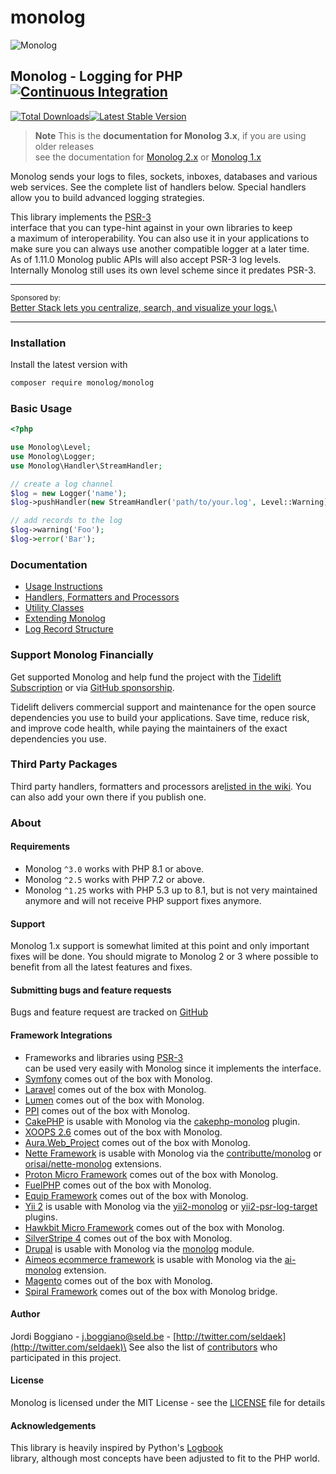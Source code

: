 # monolog

![Monolog](logo.jpg)

## Monolog - Logging for PHP [![Continuous Integration](https://github.com/Seldaek/monolog/workflows/Continuous%20Integration/badge.svg?branch=main)](https://github.com/Seldaek/monolog/actions)

[![Total Downloads](https://img.shields.io/packagist/dt/monolog/monolog.svg)](https://packagist.org/packages/monolog/monolog)[![Latest Stable Version](https://img.shields.io/packagist/v/monolog/monolog.svg)](https://packagist.org/packages/monolog/monolog)

> **Note** This is the **documentation for Monolog 3.x**, if you are using older releases\
> see the documentation for [Monolog 2.x](https://github.com/Seldaek/monolog/blob/2.x/README.md) or [Monolog 1.x](https://github.com/Seldaek/monolog/blob/1.x/README.md)

Monolog sends your logs to files, sockets, inboxes, databases and various\
web services. See the complete list of handlers below. Special handlers\
allow you to build advanced logging strategies.

This library implements the [PSR-3](https://github.com/php-fig/fig-standards/blob/master/accepted/PSR-3-logger-interface.md)\
interface that you can type-hint against in your own libraries to keep\
a maximum of interoperability. You can also use it in your applications to\
make sure you can always use another compatible logger at a later time.\
As of 1.11.0 Monolog public APIs will also accept PSR-3 log levels.\
Internally Monolog still uses its own level scheme since it predates PSR-3.

***

<sup>Sponsored by:</sup>\
[Better Stack lets you centralize, search, and visualize your logs.](https://betterstack.com)\


***

### Installation

Install the latest version with

```bash
composer require monolog/monolog
```

### Basic Usage

```php
<?php

use Monolog\Level;
use Monolog\Logger;
use Monolog\Handler\StreamHandler;

// create a log channel
$log = new Logger('name');
$log->pushHandler(new StreamHandler('path/to/your.log', Level::Warning));

// add records to the log
$log->warning('Foo');
$log->error('Bar');
```

### Documentation

* [Usage Instructions](doc/01-usage.md)
* [Handlers, Formatters and Processors](doc/02-handlers-formatters-processors.md)
* [Utility Classes](doc/03-utilities.md)
* [Extending Monolog](doc/04-extending.md)
* [Log Record Structure](doc/message-structure.md)

### Support Monolog Financially

Get supported Monolog and help fund the project with the [Tidelift Subscription](https://tidelift.com/subscription/pkg/packagist-monolog-monolog?utm_source=packagist-monolog-monolog\&utm_medium=referral\&utm_campaign=enterprise) or via [GitHub sponsorship](https://github.com/sponsors/Seldaek).

Tidelift delivers commercial support and maintenance for the open source dependencies you use to build your applications. Save time, reduce risk, and improve code health, while paying the maintainers of the exact dependencies you use.

### Third Party Packages

Third party handlers, formatters and processors are[listed in the wiki](https://github.com/Seldaek/monolog/wiki/Third-Party-Packages). You\
can also add your own there if you publish one.

### About

#### Requirements

* Monolog `^3.0` works with PHP 8.1 or above.
* Monolog `^2.5` works with PHP 7.2 or above.
* Monolog `^1.25` works with PHP 5.3 up to 8.1, but is not very maintained anymore and will not receive PHP support fixes anymore.

#### Support

Monolog 1.x support is somewhat limited at this point and only important fixes will be done. You should migrate to Monolog 2 or 3 where possible to benefit from all the latest features and fixes.

#### Submitting bugs and feature requests

Bugs and feature request are tracked on [GitHub](https://github.com/Seldaek/monolog/issues)

#### Framework Integrations

* Frameworks and libraries using [PSR-3](https://github.com/php-fig/fig-standards/blob/master/accepted/PSR-3-logger-interface.md)\
  can be used very easily with Monolog since it implements the interface.
* [Symfony](http://symfony.com) comes out of the box with Monolog.
* [Laravel](http://laravel.com/) comes out of the box with Monolog.
* [Lumen](http://lumen.laravel.com/) comes out of the box with Monolog.
* [PPI](https://github.com/ppi/framework) comes out of the box with Monolog.
* [CakePHP](http://cakephp.org/) is usable with Monolog via the [cakephp-monolog](https://github.com/jadb/cakephp-monolog) plugin.
* [XOOPS 2.6](http://xoops.org/) comes out of the box with Monolog.
* [Aura.Web\_Project](https://github.com/auraphp/Aura.Web_Project) comes out of the box with Monolog.
* [Nette Framework](http://nette.org/en/) is usable with Monolog via the [contributte/monolog](https://github.com/contributte/monolog) or [orisai/nette-monolog](https://github.com/orisai/nette-monolog) extensions.
* [Proton Micro Framework](https://github.com/alexbilbie/Proton) comes out of the box with Monolog.
* [FuelPHP](http://fuelphp.com/) comes out of the box with Monolog.
* [Equip Framework](https://github.com/equip/framework) comes out of the box with Monolog.
* [Yii 2](http://www.yiiframework.com/) is usable with Monolog via the [yii2-monolog](https://github.com/merorafael/yii2-monolog) or [yii2-psr-log-target](https://github.com/samdark/yii2-psr-log-target) plugins.
* [Hawkbit Micro Framework](https://github.com/HawkBitPhp/hawkbit) comes out of the box with Monolog.
* [SilverStripe 4](https://www.silverstripe.org/) comes out of the box with Monolog.
* [Drupal](https://www.drupal.org/) is usable with Monolog via the [monolog](https://www.drupal.org/project/monolog) module.
* [Aimeos ecommerce framework](https://aimeos.org/) is usable with Monolog via the [ai-monolog](https://github.com/aimeos/ai-monolog) extension.
* [Magento](https://magento.com/) comes out of the box with Monolog.
* [Spiral Framework](https://spiral.dev) comes out of the box with Monolog bridge.

#### Author

Jordi Boggiano - [j.boggiano@seld.be](mailto:j.boggiano@seld.be) - [http://twitter.com/seldaek](http://twitter.com/seldaek)\
See also the list of [contributors](https://github.com/Seldaek/monolog/contributors) who participated in this project.

#### License

Monolog is licensed under the MIT License - see the [LICENSE](LICENSE/) file for details

#### Acknowledgements

This library is heavily inspired by Python's [Logbook](https://logbook.readthedocs.io/en/stable/)\
library, although most concepts have been adjusted to fit to the PHP world.
